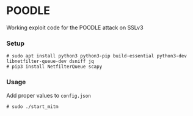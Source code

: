 # POODLE
Working exploit code for the POODLE attack on SSLv3

### Setup

```
# sudo apt install python3 python3-pip build-essential python3-dev libnetfilter-queue-dev dsniff jq
# pip3 install NetfilterQueue scapy
```

### Usage

Add proper values to `config.json` 
```
# sudo ./start_mitm
```
